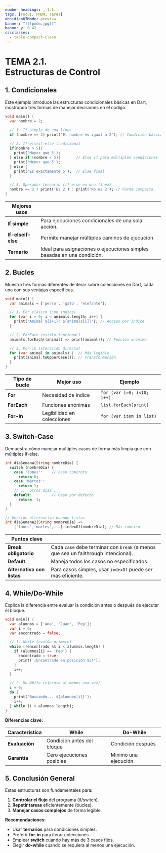 ```yaml
---
number headings: _.1.1.
tags: [Focus, PMDM, Tarea]
obsidianUIMode: preview
banner: "![[pmdm.jpg]]"
banner_y: 0.42
cssclasses:
  - table-compact-clean
---
```


# **TEMA 2.1.** <br>Estructuras de Control

## 1. Condicionales
Este ejemplo introduce las estructuras condicionales básicas en Dart, mostrando tres formas de manejar decisiones en el código.

```dart
void main() {
  var nombre = 2;

  // 1. If simple de una línea
  if (nombre == 2) print('El nombre és igual a 2'); // Condición básica
  
  // 2. If-elseif-else tradicional
  if(nombre > 5){
    print('Mayor que 5');
  } else if (nombre < 5){       // Else if para múltiples condiciones
    print('Menor que 5');
  } else {
    print('Es exactamente 5');  // Else final
  }

  // 3. Operador ternario (if-else en una línea)
  nombre == 2 ? print('Es 2') : print('No es 2'); // Forma compacta
}
```


| Mejores usos    |     |
| --- | --- |
| **If simple** | Para ejecuciones condicionales de una sola acción.    |
| **If-elseif-else** | Permite manejar múltiples caminos de ejecución. |
| **Ternario** | Ideal para asignaciones o ejecuciones simples basadas en una condición.|

## 2. Bucles
Muestra tres formas diferentes de iterar sobre colecciones en Dart, cada una con sus ventajas específicas.

```dart
void main() {
  var animals = ['perro', 'gato', 'elefante'];

  // 1. For clásico (con índice)
  for (var i = 0; i < animals.length; i++) {
    print('Animal ${i+1}: ${animals[i]}'); // Acceso por índice
  }

  // 2. ForEach (estilo funcional)
  animals.forEach((animal) => print(animal)); // Función anónima

  // 3. For-in (iteración directa)
  for (var animal in animals) {  // Más legible
    print(animal.toUpperCase()); // Transformación
  }
}
```

| Tipo de bucle      | Mejor uso                  | Ejemplo                  |
|------------|----------------------------|--------------------------|
| **For**    | Necesidad de índice        | `for (var i=0; i<10; i++)` |
| **ForEach**| Funciones anónimas         | `list.forEach(print)`    |
| **For-in** | Legibilidad en colecciones | `for (var item in list)` |

## 3. Switch-Case
Demuestra cómo manejar múltiples casos de forma más limpia que con múltiples if-else.

```dart
int diaSemana(String nombreDia) {
  switch (nombreDia) {
    case 'lunes':    // Caso concreto
      return 0;
    case 'martes':
      return 1;
    // ... otros días ...
    default:         // Caso por defecto
      return -1; 
  }
}

// Versión alternativa usando listas
int diaSemana2(String nombreDia) => 
    ['lunes','martes',...].indexOf(nombreDia); // Más conciso
```

| Puntos clave    |     |
| --- | --- |
| **Break obligatorio** | Cada `case` debe terminar con `break` (a menos que sea un fallthrough intencional).|
| **Default**|Maneja todos los casos no especificados.|
| **Alternativa con listas**|Para casos simples, usar `indexOf` puede ser más eficiente.|

## 4. While/Do-While
Explica la diferencia entre evaluar la condición antes o después de ejecutar el bloque.

```dart
void main() {
  var alumnos = ['Ana', 'Juan', 'Pep'];
  var i = 0;
  var encontrado = false;

  // 1. While (evalúa primero)
  while (!encontrado && i < alumnos.length) {
    if (alumnos[i] == 'Pep') {
      encontrado = true;
      print('¡Encontrado en posición $i!');
    }
    i++;
  }

  // 2. Do-While (ejecuta al menos una vez)
  i = 0;
  do {
    print('Buscando... ${alumnos[i]}');
    i++;
  } while (i < alumnos.length);
}
```

**Diferencias clave:**

| Característica | While                      | Do-While              |
|----------------|----------------------------|-----------------------|
| **Evaluación** | Condición antes del bloque | Condición después     |
| **Garantía**   | Cero ejecuciones posibles  | Mínimo una ejecución  |

## 5. Conclusión General

Estas estructuras son fundamentales para:

1. **Controlar el flujo** del programa (if/switch).
2. **Repetir tareas** eficientemente (bucles).
3. **Manejar casos complejos** de forma legible.

**Recomendaciones:**
- Usar **ternarios** para condiciones simples.
- Preferir **for-in** para iterar colecciones.
- Emplear **switch** cuando hay más de 3 casos fijos.
- Elegir **do-while** cuando se requiera al menos una ejecución.
